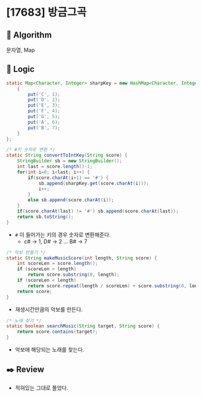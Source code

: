 # [17683] 방금그곡

## :pushpin: **Algorithm**

문자열, Map

## :round_pushpin: **Logic**

```java
static Map<Character, Integer> sharpKey = new HashMap<Character, Integer>(){
    {
        put('C', 1);
        put('D', 2);
        put('E', 3);
        put('F', 4);
        put('G', 5);
        put('A', 6);
        put('B', 7);
    }
};

/* #키 숫자로 변환 */
static String convertToIntKey(String score) {
    StringBuilder sb = new StringBuilder();
    int last = score.length()-1;
    for(int i=0; i<last; i++) {
        if(score.charAt(i+1) == '#') {
            sb.append(sharpKey.get(score.charAt(i)));
            i++;
        }
        else sb.append(score.charAt(i));
    }
    if(score.charAt(last) != '#') sb.append(score.charAt(last));
    return sb.toString();
}
```

- `#` 이 들어가는 키의 경우 숫자로 변환해준다.
  - c# -> 1, D# -> 2 ... B# -> 7

```java
/* 악보 만들기 */
static String makeMusicScore(int length, String score) {
    int scoreLen = score.length();
    if (scoreLen > length)
        return score.substring(0, length);
    if (scoreLen < length)
        return score.repeat(length / scoreLen) + score.substring(0, length % scoreLen);
    return score;
}
```

- 재생시간만큼의 악보를 만든다.

```java
/* 노래 찾기 */
static boolean searchMusic(String target, String score) {
    return score.contains(target);
}
```

- 악보에 해당되는 노래를 찾는다.

## :black_nib: **Review**

- 적혀있는 그대로 풀었다.
